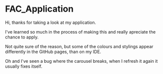 # FAC_Application

Hi, thanks for taking a look at my application.

I've learned so much in the process of making this and really apreciate the chance to apply.

Not quite sure of the reason, but some of the colours and stylings appear differently in the GitHub pages, than on my IDE.

Oh and I've seen a bug where the carousel breaks, when I refresh it again it usually fixes itself.

